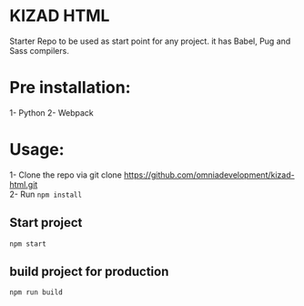 # KIZAD HTML
Starter Repo to be used as start point for any project. it has Babel, Pug and Sass compilers.

# Pre installation:
 1- Python
 2- Webpack

# Usage:
 1- Clone the repo via git clone https://github.com/omniadevelopment/kizad-html.git  
 2- Run  <code>npm install</code> 
    

## Start project
<code>npm start</code>

## build project for production
<code>npm run build</code>
